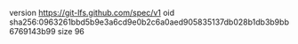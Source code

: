 version https://git-lfs.github.com/spec/v1
oid sha256:0963261bbd5b9e3a6cd9e0b2c6a0aed905835137db028b1db3b9bb6769143b99
size 96
